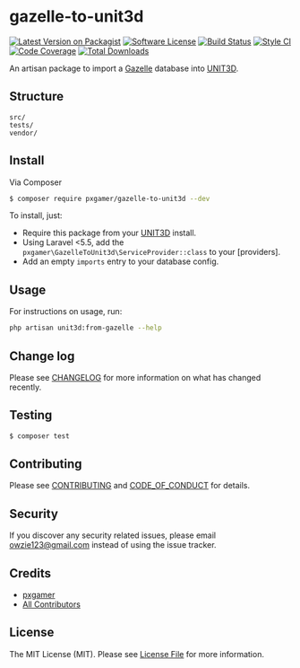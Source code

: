 # gazelle-to-unit3d

[![Latest Version on Packagist][ico-version]][link-packagist]
[![Software License][ico-license]](LICENSE.md)
[![Build Status][ico-travis]][link-travis]
[![Style CI][ico-styleci]][link-styleci]
[![Code Coverage][ico-code-quality]][link-code-quality]
[![Total Downloads][ico-downloads]][link-downloads]

An artisan package to import a [Gazelle] database into [UNIT3D].

## Structure

```
src/
tests/
vendor/
```

## Install

Via Composer

``` bash
$ composer require pxgamer/gazelle-to-unit3d --dev
```

To install, just:
- Require this package from your [UNIT3D][unit3d] install.
- Using Laravel <5.5, add the `pxgamer\GazelleToUnit3d\ServiceProvider::class` to your [providers].
- Add an empty `imports` entry to your database config.

## Usage

For instructions on usage, run:

```sh
php artisan unit3d:from-gazelle --help
```

## Change log

Please see [CHANGELOG](CHANGELOG.md) for more information on what has changed recently.

## Testing

``` bash
$ composer test
```

## Contributing

Please see [CONTRIBUTING](.github/CONTRIBUTING.md) and [CODE_OF_CONDUCT](.github/CODE_OF_CONDUCT.md) for details.

## Security

If you discover any security related issues, please email owzie123@gmail.com instead of using the issue tracker.

## Credits

- [pxgamer][link-author]
- [All Contributors][link-contributors]

## License

The MIT License (MIT). Please see [License File](LICENSE.md) for more information.

[unit3d]: https://github.com/unit3d/unit3d
[gazelle]: https://github.com/whatcd/gazelle

[ico-version]: https://img.shields.io/packagist/v/pxgamer/gazelle-to-unit3d.svg?style=flat-square
[ico-license]: https://img.shields.io/badge/license-MIT-brightgreen.svg?style=flat-square
[ico-travis]: https://img.shields.io/travis/pxgamer/gazelle-to-unit3d/master.svg?style=flat-square
[ico-styleci]: https://styleci.io/repos/114096504/shield
[ico-code-quality]: https://img.shields.io/codecov/c/github/pxgamer/gazelle-to-unit3d.svg?style=flat-square
[ico-downloads]: https://img.shields.io/packagist/dt/pxgamer/gazelle-to-unit3d.svg?style=flat-square

[link-packagist]: https://packagist.org/packages/pxgamer/gazelle-to-unit3d
[link-travis]: https://travis-ci.org/pxgamer/gazelle-to-unit3d
[link-styleci]: https://styleci.io/repos/114096504
[link-code-quality]: https://codecov.io/gh/pxgamer/gazelle-to-unit3d
[link-downloads]: https://packagist.org/packages/pxgamer/gazelle-to-unit3d
[link-author]: https://github.com/pxgamer
[link-contributors]: ../../contributors
